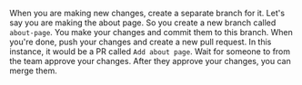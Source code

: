 When you are making new changes, create a separate branch for it. Let's say you are making the about page. So you create a new branch called `about-page`. You make your changes and commit them to this branch. When you're done, push your changes and create a new pull request. In this instance, it would be a PR called `Add about page`. Wait for someone to from the team approve your changes. After they approve your changes, you can merge them.
